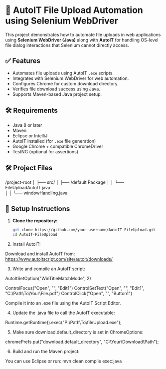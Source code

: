 # 🚀 AutoIT File Upload Automation using Selenium WebDriver

This project demonstrates how to automate file uploads in web applications using **Selenium WebDriver (Java)** along with **AutoIT** for handling OS-level file dialog interactions that Selenium cannot directly access.

## ✅ Features

- Automates file uploads using AutoIT `.exe` scripts.
- Integrates with Selenium WebDriver for web automation.
- Configures Chrome for custom download directory.
- Verifies file download success using Java.
- Supports Maven-based Java project setup.

## 🛠️ Requirements

- Java 8 or later
- Maven
- Eclipse or IntelliJ
- AutoIT installed (for `.exe` file generation)
- Google Chrome + compatible ChromeDriver
- TestNG (optional for assertions)

## 🛠️ Project Files

/project-root
│
├── src/
│      ├── /default Package
│      │   └── FileUploadAutoIT.java   
│      │   └── windowHandling.java  

## 🔧 Setup Instructions

1. **Clone the repository:**

   ```bash
   git clone https://github.com/your-username/AutoIT-FileUpload.git
   cd AutoIT-FileUpload

2. Install AutoIT:

Download and install AutoIT from:
https://www.autoitscript.com/site/autoit/downloads/

3. Write and compile an AutoIT script:
   
AutoItSetOption("WinTitleMatchMode", 2)

ControlFocus("Open", "", "Edit1")
ControlSetText("Open", "", "Edit1", "C:\\Path\\To\\Your\\File.pdf")
ControlClick("Open", "", "Button1")

Compile it into an .exe file using the AutoIT Script Editor.

4. Update the .java file to call the AutoIT executable:
   
Runtime.getRuntime().exec("P:\\Path\\To\\fileUpload.exe");

5. Make sure download.default_directory is set in ChromeOptions:

chromePrefs.put("download.default_directory", "C:\\Your\\Download\\Path");

6. Build and run the Maven project:

You can use Eclipse or run:
mvn clean compile exec:java


